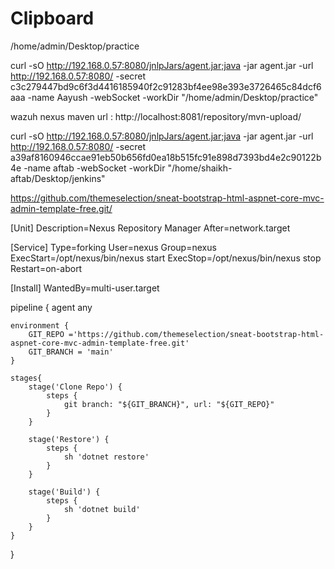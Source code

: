 # Clipboard

/home/admin/Desktop/practice

curl -sO http://192.168.0.57:8080/jnlpJars/agent.jar;java -jar agent.jar -url http://192.168.0.57:8080/ -secret c3c279447bd9c6f3d4416185940f2c91283bf4ee98e393e3726465c84dcf6aaa -name Aayush -webSocket -workDir "/home/admin/Desktop/practice"

wazuh nexus maven url : http://localhost:8081/repository/mvn-upload/

curl -sO http://192.168.0.57:8080/jnlpJars/agent.jar;java -jar agent.jar -url http://192.168.0.57:8080/ -secret a39af8160946ccae91eb50b656fd0ea18b515fc91e898d7393bd4e2c90122b4e -name aftab -webSocket -workDir "/home/shaikh-aftab/Desktop/jenkins"

https://github.com/themeselection/sneat-bootstrap-html-aspnet-core-mvc-admin-template-free.git/

[Unit]
Description=Nexus Repository Manager
After=network.target

[Service]
Type=forking
User=nexus
Group=nexus
ExecStart=/opt/nexus/bin/nexus start
ExecStop=/opt/nexus/bin/nexus stop
Restart=on-abort

[Install]
WantedBy=multi-user.target




pipeline {
    agent any
    
    environment {
        GIT_REPO ='https://github.com/themeselection/sneat-bootstrap-html-aspnet-core-mvc-admin-template-free.git'
        GIT_BRANCH = 'main'
    }
    
    stages{
        stage('Clone Repo') {
            steps {
                git branch: "${GIT_BRANCH}", url: "${GIT_REPO}"
            }
        }
        
        stage('Restore') {
            steps {
                sh 'dotnet restore'
            }
        }
        
        stage('Build') {
            steps {
                sh 'dotnet build'
            }
        }
    }
    
}
